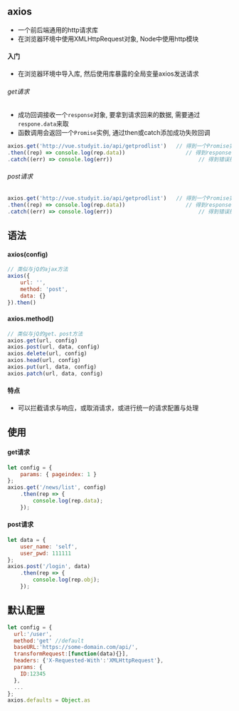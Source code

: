 ## axios
- 一个前后端通用的http请求库
- 在浏览器环境中使用XMLHttpRequest对象, Node中使用http模块

#### 入门
- 在浏览器环境中导入库, 然后使用库暴露的全局变量axios发送请求

###### get请求
- 成功回调接收一个`response`对象, 要拿到请求回来的数据, 需要通过`respone.data`来取
- 函数调用会返回一个`Promise`实例, 通过then或catch添加成功失败回调

```javascript
axios.get('http://vue.studyit.io/api/getprodlist')   // 得到一个Promise实例,
.then((rep) => console.log(rep.data))                   // 得到response对象, 通过data属性拿数据
.catch((err) => console.log(err))                           // 得到错误描述对象
```

###### post请求

```javascript
axios.get('http://vue.studyit.io/api/getprodlist')   // 得到一个Promise实例, 通过then或catch添加成功失败回调
.then((rep) => console.log(rep.data))                   // 得到response对象, 通过data属性拿数据
.catch((err) => console.log(err))                           // 得到错误描述对象
```

## 语法

#### axios(config)
```javascript
// 类似与jQ的ajax方法
axios({
    url: '',
    method: 'post',
    data: {}
}).then()
```

#### axios.method()
```javascript
// 类似与jQ的get、post方法
axios.get(url, config)
axios.post(url, data, config)
axios.delete(url, config)
axios.head(url, config)
axios.put(url, data, config)
axios.patch(url, data, config)
```

#### 特点
- 可以拦截请求与响应，或取消请求，或进行统一的请求配置与处理

## 使用

#### get请求
```javascript
let config = {
    params: { pageindex: 1 }
};
axios.get('/news/list', config)
    .then(rep => {
        console.log(rep.data);
    });
```

#### post请求
```javascript
let data = {
    user_name: 'self',
    user_pwd: 111111
};
axios.post('/login', data)
    .then(rep => {
        console.log(rep.obj);
    });
```

## 默认配置
```javascript
let config = {
  url:'/user',
  method:'get' //default
  baseURL:'https://some-domain.com/api/',
  transformRequest:[function(data){}],
  headers: {'X-Requested-With':'XMLHttpRequest'},
  params: {
    ID:12345
  },
  ...
};
axios.defaults = Object.as
```
